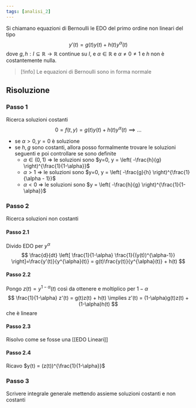 ```yaml
---
tags: [analisi_2]
---
```


Si chiamano equazioni di Bernoulli le EDO del primo ordine non lineari del tipo
$$
y'(t) = g(t)y(t)+h(t)y^{\alpha}(t)
$$
dove $g,h: I\subseteq\mathbb R\to \mathbb R$ continue su $I$, e $\alpha\in \mathbb R$  e $\alpha \neq 0\neq 1$ e $h$ non è costantemente nulla.

>[!info]
>Le equazioni di Bernoulli sono in forma normale

## Risoluzione

### Passo 1
Ricerca soluzioni costanti
$$
0=f(t,y) = g(t)y(t)+h(t)y^{\alpha}(t) \implies \dots
$$
 - se $\alpha>0, y= 0$ è soluzione
 - se $h,g$ sono costanti, allora posso formalmente trovare le soluzioni seguenti e poi controllare se sono definite
	- $\alpha\in(0,1)$ => le soluzioni sono $y=0, y = \left( -\frac{h}{g} \right)^{\frac{1}{1-\alpha}}$ 
	- $\alpha > 1$ => le soluzioni sono $y=0, y = \left( -\frac{g}{h} \right)^{\frac{1}{\alpha - 1}}$
	- $\alpha<0$ => le soluzioni sono $y = \left( -\frac{h}{g} \right)^{\frac{1}{1-\alpha}}$

### Passo 2
Ricerca soluzioni non costanti

#### Passo 2.1
Divido EDO per $y^{\alpha}$
$$
\frac{d}{dt} \left[ \frac{1}{1-\alpha} \frac{1}{(y(t))^{\alpha-1}} \right]=\frac{y'(t)}{y^{\alpha}(t)} = g(t)\frac{y(t)}{y^{\alpha}(t)} + h(t)
$$
#### Passo 2.2
Pongo $z(t) = y^{1-\alpha}(t)$ così  da ottenere e moltiplico per $1 - \alpha$
$$
\frac{1}{1-\alpha} z'(t) = g(t)z(t) + h(t) \implies 
 z'(t) = (1-\alpha)g(t)z(t) + (1-\alpha)h(t)
$$
che è lineare

#### Passo 2.3
Risolvo come se fosse una [[EDO Lineari]]

#### Passo 2.4
Ricavo $y(t) = (z(t))^{\frac{1}{1-\alpha}}$

### Passo 3
Scrivere integrale generale mettendo assieme soluzioni costanti e non costanti